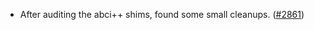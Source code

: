 - After auditing the abci++ shims, found some small cleanups.
  ([\#2861](https://github.com/anoma/namada/pull/2861))